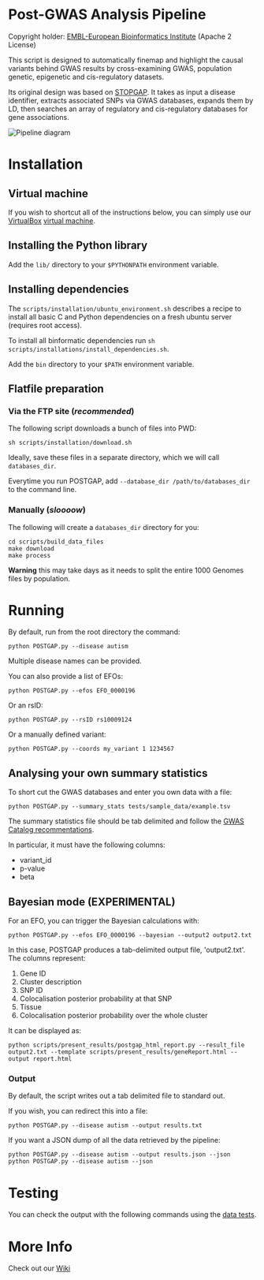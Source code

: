 # Post-GWAS Analysis Pipeline

Copyright holder: [EMBL-European Bioinformatics Institute](http://www.ebi.ac.uk) (Apache 2 License)

This script is designed to automatically finemap and highlight the causal variants behind GWAS results by cross-examining GWAS, population genetic, epigenetic and cis-regulatory datasets.

Its original design was based on [STOPGAP](http://www.nature.com/ng/journal/v47/n8/full/ng.3314.html). It takes as input a disease identifier, extracts associated SNPs via GWAS databases, expands them by LD, then searches an array of regulatory and cis-regulatory databases for gene associations.

![Pipeline diagram](https://github.com/Ensembl/postgap/blob/master/POSTGAP%20pipeline.png "Pipeline diagram")

# Installation

## Virtual machine

If you wish to shortcut all of the instructions below, you can simply use our [VirtualBox](https://www.virtualbox.org/) [virtual machine](ftp://ftp.ebi.ac.uk/pub/databases/post-gwas/postgap.ova).

## Installing the Python library

Add the ```lib/``` directory to your ```$PYTHONPATH``` environment variable.

## Installing dependencies

The `scripts/installation/ubuntu_environment.sh` describes a recipe to install all basic C and Python dependencies on a fresh ubuntu server (requires root access). 

To install all binformatic dependencies run ```sh scripts/installations/install_dependencies.sh```. 

Add the ```bin``` directory to your ```$PATH``` environment variable.

## Flatfile preparation

### Via the FTP site (*recommended*)

  The following script downloads a bunch of files into PWD:
  ```
  sh scripts/installation/download.sh
  ```

  Ideally, save these files in a separate directory, which we will call ```databases_dir```.

  Everytime you run POSTGAP, add ```--database_dir /path/to/databases_dir``` to the command line.

### Manually (*sloooow*)
  The following will create a ```databases_dir``` directory for you:
  ```
  cd scripts/build_data_files
  make download
  make process
  ```
  **Warning** this may take days as it needs to split the entire 1000 Genomes files by population.

# Running

By default, run from the root directory the command: 

```
python POSTGAP.py --disease autism  
```

Multiple disease names can be provided.

You can also provide a list of EFOs:

```
python POSTGAP.py --efos EFO_0000196
```

Or an rsID:

```
python POSTGAP.py --rsID rs10009124
```

Or a manually defined variant:

```
python POSTGAP.py --coords my_variant 1 1234567 
```

## Analysing your own summary statistics

To short cut the GWAS databases and enter you own data with a file:
```
python POSTGAP.py --summary_stats tests/sample_data/example.tsv
```

The summary statistics file should be tab delimited and follow the [GWAS Catalog recommentations](https://www.ebi.ac.uk/gwas/docs/methods/summary-statistics).

In particular, it must have the following columns:
- variant_id
- p-value
- beta

## Bayesian mode (EXPERIMENTAL)

For an EFO, you can trigger the Bayesian calculations with:

```
python POSTGAP.py --efos EFO_0000196 --bayesian --output2 output2.txt
```

In this case, POSTGAP produces a tab-delimited output file, 'output2.txt'. The columns represent:
1. Gene ID
2. Cluster description
3. SNP ID
4. Colocalisation posterior probability at that SNP
5. Tissue
6. Colocalisation posterior probability over the whole cluster

It can be displayed as:
```
python scripts/present_results/postgap_html_report.py --result_file output2.txt --template scripts/present_results/geneReport.html --output report.html
```

### Output

By default, the script writes out a tab delimited file to standard out.

If you wish, you can redirect this into a file:

```
python POSTGAP.py --disease autism --output results.txt
```

If you want a JSON dump of all the data retrieved by the pipeline:

```
python POSTGAP.py --disease autism --output results.json --json
python POSTGAP.py --disease autism --json
```

# Testing

You can check the output with the following commands using the [data tests](./tests/README.md).

# More Info

Check out our [Wiki](https://github.com/Ensembl/postgap/wiki)
